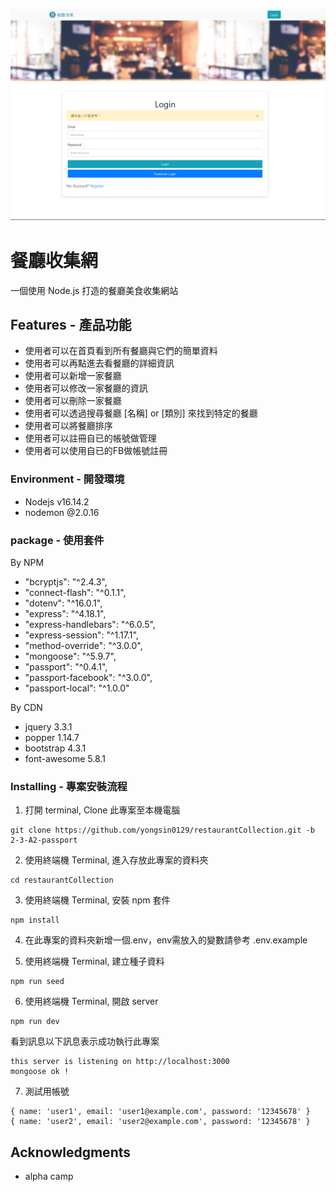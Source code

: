 ![image](./picture/login.png)

# 餐廳收集網

一個使用 Node.js 打造的餐廳美食收集網站

## Features - 產品功能

- 使用者可以在首頁看到所有餐廳與它們的簡單資料
- 使用者可以再點進去看餐廳的詳細資訊
- 使用者可以新增一家餐廳
- 使用者可以修改一家餐廳的資訊
- 使用者可以刪除一家餐廳
- 使用者可以透過搜尋餐廳 [名稱] or [類別] 來找到特定的餐廳
- 使用者可以將餐廳排序
- 使用者可以註冊自已的帳號做管理
- 使用者可以使用自已的FB做帳號註冊


### Environment  - 開發環境

- Nodejs v16.14.2
- nodemon @2.0.16

### package  - 使用套件

By NPM
- "bcryptjs": "^2.4.3",
- "connect-flash": "^0.1.1",
- "dotenv": "^16.0.1",
- "express": "^4.18.1",
- "express-handlebars": "^6.0.5",
- "express-session": "^1.17.1",
- "method-override": "^3.0.0",
- "mongoose": "^5.9.7",
- "passport": "^0.4.1",
- "passport-facebook": "^3.0.0",
- "passport-local": "^1.0.0"

By CDN
- jquery 3.3.1
- popper 1.14.7
- bootstrap 4.3.1
- font-awesome 5.8.1

### Installing - 專案安裝流程

1. 打開 terminal, Clone 此專案至本機電腦

```
git clone https://github.com/yongsin0129/restaurantCollection.git -b 2-3-A2-passport
```

2. 使用終端機 Terminal, 進入存放此專案的資料夾

```
cd restaurantCollection
```

3. 使用終端機 Terminal, 安裝 npm 套件

```
npm install
```

4. 在此專案的資料夾新增一個.env，env需放入的變數請參考 .env.example

5. 使用終端機 Terminal, 建立種子資料

```
npm run seed
```

6. 使用終端機 Terminal, 開啟 server

```
npm run dev
```
看到訊息以下訊息表示成功執行此專案
```
this server is listening on http://localhost:3000
mongoose ok !
```
7. 測試用帳號

```
{ name: 'user1', email: 'user1@example.com', password: '12345678' }
{ name: 'user2', email: 'user2@example.com', password: '12345678' }
```
## Acknowledgments

* alpha camp
